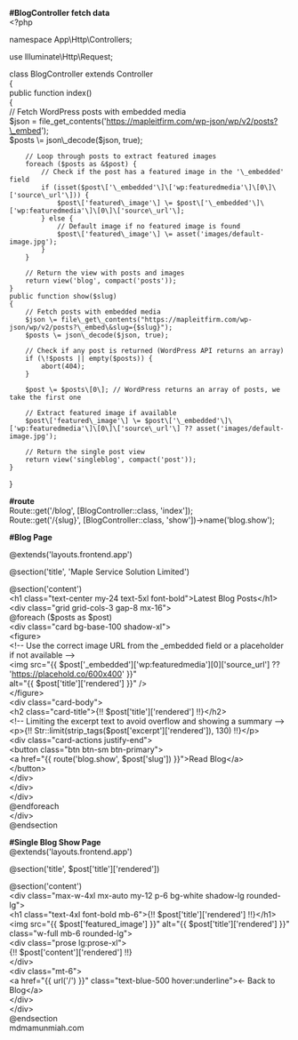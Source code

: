 **\#BlogController fetch data**  
\<?php

namespace App\\Http\\Controllers;

use Illuminate\\Http\\Request;

class BlogController extends Controller  
{  
    public function index()  
    {  
        // Fetch WordPress posts with embedded media  
        $json \= file\_get\_contents('https://mapleitfirm.com/wp-json/wp/v2/posts?\_embed');  
        $posts \= json\_decode($json, true);

        // Loop through posts to extract featured images  
        foreach ($posts as &$post) {  
            // Check if the post has a featured image in the '\_embedded' field  
            if (isset($post\['\_embedded'\]\['wp:featuredmedia'\]\[0\]\['source\_url'\])) {  
                $post\['featured\_image'\] \= $post\['\_embedded'\]\['wp:featuredmedia'\]\[0\]\['source\_url'\];  
            } else {  
                // Default image if no featured image is found  
                $post\['featured\_image'\] \= asset('images/default-image.jpg');  
            }  
        }

        // Return the view with posts and images  
        return view('blog', compact('posts'));  
    }  
    public function show($slug)  
    {  
        // Fetch posts with embedded media  
        $json \= file\_get\_contents("https://mapleitfirm.com/wp-json/wp/v2/posts?\_embed\&slug={$slug}");  
        $posts \= json\_decode($json, true);  
      
        // Check if any post is returned (WordPress API returns an array)  
        if (\!$posts || empty($posts)) {  
            abort(404);  
        }  
      
        $post \= $posts\[0\]; // WordPress returns an array of posts, we take the first one  
      
        // Extract featured image if available  
        $post\['featured\_image'\] \= $post\['\_embedded'\]\['wp:featuredmedia'\]\[0\]\['source\_url'\] ?? asset('images/default-image.jpg');  
      
        // Return the single post view  
        return view('singleblog', compact('post'));  
    }  
      
}

**\#route**  
Route::get('/blog', \[BlogController::class, 'index'\]);  
Route::get('/{slug}', \[BlogController::class, 'show'\])-\>name('blog.show');

**\#Blog Page**

@extends('layouts.frontend.app')

@section('title', 'Maple Service Solution Limited')

@section('content')  
    \<h1 class="text-center my-24 text-5xl font-bold"\>Latest Blog Posts\</h1\>  
    \<div class="grid grid-cols-3 gap-8 mx-16"\>  
        @foreach ($posts as $post)  
            \<div class="card bg-base-100 shadow-xl"\>  
                \<figure\>  
                    \<\!-- Use the correct image URL from the \_embedded field or a placeholder if not available \--\>  
                    \<img src="{{ $post\['\_embedded'\]\['wp:featuredmedia'\]\[0\]\['source\_url'\] ?? 'https://placehold.co/600x400' }}"  
                        alt="{{ $post\['title'\]\['rendered'\] }}" /\>  
                \</figure\>  
                \<div class="card-body"\>  
                    \<h2 class="card-title"\>{\!\! $post\['title'\]\['rendered'\] \!\!}\</h2\>  
                    \<\!-- Limiting the excerpt text to avoid overflow and showing a summary \--\>  
                    \<p\>{\!\! Str::limit(strip\_tags($post\['excerpt'\]\['rendered'\]), 130\) \!\!}\</p\>  
                    \<div class="card-actions justify-end"\>  
                        \<button class="btn btn-sm btn-primary"\>  
                            \<a href="{{ route('blog.show', $post\['slug'\]) }}"\>Read Blog\</a\>  
                        \</button\>  
                    \</div\>  
                \</div\>  
            \</div\>  
        @endforeach  
    \</div\>  
@endsection

**\#Single Blog Show Page**  
@extends('layouts.frontend.app')

@section('title', $post\['title'\]\['rendered'\])

@section('content')  
    \<div class="max-w-4xl mx-auto my-12 p-6 bg-white shadow-lg rounded-lg"\>  
        \<h1 class="text-4xl font-bold mb-6"\>{\!\! $post\['title'\]\['rendered'\] \!\!}\</h1\>  
        \<img src="{{ $post\['featured\_image'\] }}" alt="{{ $post\['title'\]\['rendered'\] }}" class="w-full mb-6 rounded-lg"\>  
        \<div class="prose lg:prose-xl"\>  
            {\!\! $post\['content'\]\['rendered'\] \!\!}  
        \</div\>  
        \<div class="mt-6"\>  
            \<a href="{{ url('/') }}" class="text-blue-500 hover:underline"\>← Back to Blog\</a\>  
        \</div\>  
    \</div\>  
@endsection  
mdmamunmiah.com
